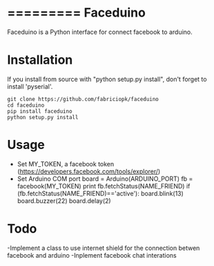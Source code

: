 =========
Faceduino
=========

Faceduino is a Python interface for connect facebook to arduino.


Installation
============

If you install from source with "python setup.py install", don't forget to
install 'pyserial'.

    git clone https://github.com/fabriciopk/faceduino
    cd faceduino
    pip install faceduino
    python setup.py install

Usage
=====
- Set MY_TOKEN, a facebook token (https://developers.facebook.com/tools/explorer/)
- Set Arduino COM port
	board = Arduino(ARDUINO_PORT)
	fb = facebook(MY_TOKEN)
	print fb.fetchStatus(NAME_FRIEND)
	if (fb.fetchStatus(NAME_FRIEND)=='active'):
		board.blink(13)
		board.buzzer(22)
		board.delay(2)


Todo
====

-Implement a class to use internet shield for the connection betwen facebook and arduino
-Inplement facebook chat interations

